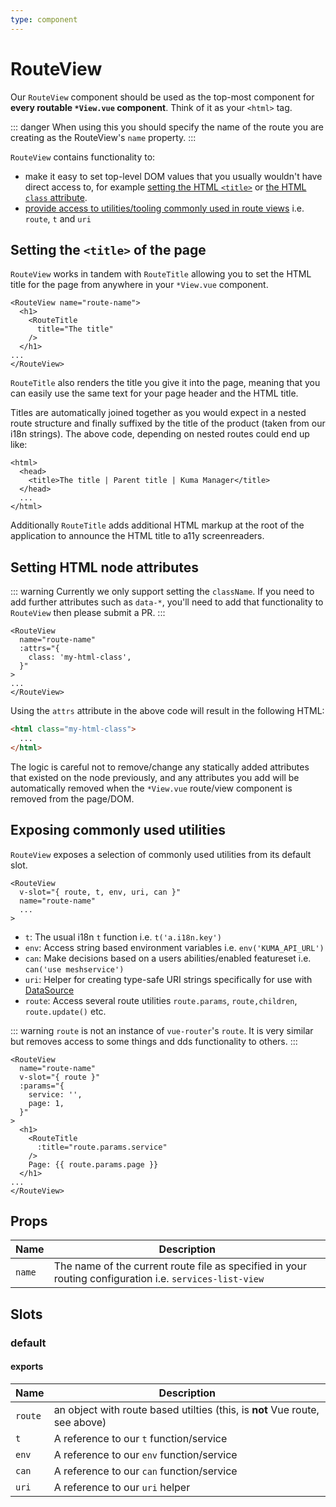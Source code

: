 ```yaml
---
type: component
---
```

# RouteView

Our `RouteView` component should be used as the top-most component for **every
routable `*View.vue` component**. Think of it as your `<html>` tag.

::: danger
When using this you should specify the name of the route you are creating as
the RouteView's `name` property.
:::

`RouteView` contains functionality to:

- make it easy to set top-level DOM values that you usually wouldn't have
  direct access to, for example [setting the HTML `<title>`](#setting-the-title-of-the-page) or [the HTML `class` attribute](#setting-html-node-attributes).
- [provide access to utilities/tooling commonly used in route views](#exposing-commonly-used-utilities) i.e.
  `route`, `t` and `uri`

## Setting the `<title>` of the page

`RouteView` works in tandem with `RouteTitle` allowing you to set the HTML title for
the page from anywhere in your `*View.vue` component.

```vue
<RouteView name="route-name">
  <h1>
    <RouteTitle
      title="The title"
    />
  </h1>
...
</RouteView>
```

`RouteTitle` also renders the title you give it into the page, meaning that you
can easily use the same text for your page header and the HTML title.

Titles are automatically joined together as you would expect in a nested route
structure and finally suffixed by the title of the product (taken from our i18n
strings). The above code, depending on nested routes could end up like:

```vue
<html>
  <head>
    <title>The title | Parent title | Kuma Manager</title>
  </head>
  ...
</html>
```

Additionally `RouteTitle` adds additional HTML markup at the root of the
application to announce the HTML title to a11y screenreaders.

## Setting HTML node attributes

::: warning
Currently we only support setting the `className`. If you need to add further
attributes such as `data-*`, you'll need to add that functionality to
`RouteView` then please submit a PR.
:::

```vue
<RouteView
  name="route-name"
  :attrs="{
    class: 'my-html-class',
  }"
>
...
</RouteView>
```

Using the `attrs` attribute in the above code will result in the following
HTML:

```html
<html class="my-html-class">
  ...
</html>
```

The logic is careful not to remove/change any statically added attributes that
existed on the node previously, and any attributes you add will be automatically
removed when the `*View.vue` route/view component is removed from the page/DOM.

## Exposing commonly used utilities

`RouteView` exposes a selection of commonly used utilities from its default slot.

```vue
<RouteView
  v-slot="{ route, t, env, uri, can }"
  name="route-name"
  ...
>
```

- `t`: The usual i18n `t` function i.e. `t('a.i18n.key')`
- `env`: Access string based environment variables i.e. `env('KUMA_API_URL')`
- `can`: Make decisions based on a users abilities/enabled featureset i.e. `can('use meshservice')`
- `uri`: Helper for creating type-safe URI strings specifically for use with [DataSource](/src/app/application/components/data-source/README)
- `route`: Access several route utilities `route.params`, `route,children`, `route.update()` etc.

::: warning
`route` is not an instance of `vue-router`'s `route`. It is very similar but
removes access to some things and dds functionality to others.
:::

```vue
<RouteView
  name="route-name"
  v-slot="{ route }"
  :params="{
    service: '',
    page: 1,
  }"
>
  <h1>
    <RouteTitle
      :title="route.params.service"
    />
    Page: {{ route.params.page }}
  </h1>
...
</RouteView>
```

## Props

| Name   | Description                                                                                             |
| ------ | ------------------------------------------------------------------------------------------------------- |
| `name` | The name of the current route file as specified in your routing configuration i.e. `services-list-view` |

## Slots

### default

#### exports

| Name    | Description                                                                 |
| ------- | --------------------------------------------------------------------------- |
| `route` | an object with route based utilties (this, is **not** Vue route, see above) |
| `t`     | A reference to our `t` function/service                                     |
| `env`   | A reference to our `env` function/service                                   |
| `can`   | A reference to our `can` function/service                                   |
| `uri`   | A reference to our `uri` helper                                             |


